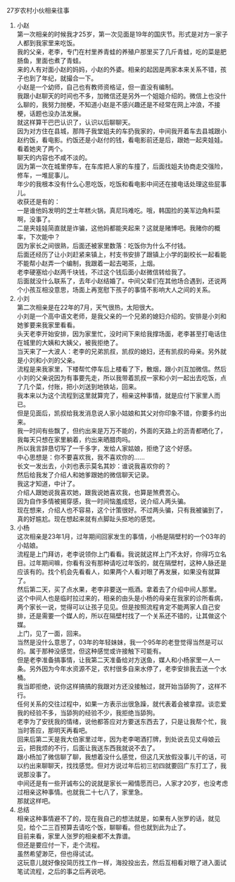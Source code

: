 27岁农村小伙相亲往事
1. 小赵  
第一次相亲的时候我才25岁，第一次见面是19年的国庆节。形式是对方一家子人都到我家里来吃饭。  
我的父亲，老李，专门在村里养青蛙的养殖户那里买了几斤青蛙，吃的菜是肥肠鱼，里面也煮了青蛙。  
来的人有对面小赵的妈妈，小赵的外婆。相亲的起因是两家本来关系不错，孩子也到了年纪，就撮合一下。  
小赵是一个幼师，自己也有教师资格证，但一直没有编制。  
我跟小赵聊天的时间也不多，加微信还是另外一个姐姐介绍的。微信上也没什么聊的，我努力抛梗，不知道小赵是不感兴趣还是不经常在网上冲浪，不接梗，话题也没办法发展。  
就这样算干巴巴认识了，认识以后聊聊天。  
因为对方住在县城，那阵子我堂姐夫的车扔我家的，中间我开着车去县城跟小赵约饭，看电影。约饭还是小赵付的钱，看电影前还是后，跟她一起夹娃娃。看着她夹了两个。  
聊天的内容也不咸不淡的。  
因为第一次在城里停车，在车库把人家的车撞了，后面找姐夫协商走交强险，修车，一堆屁事儿。  
年少的我根本没有什么心思吃饭，吃饭和看电影中间还在接电话处理这些屁事儿。  
收获还是有的：  
一是谁他妈发明的芝士年糕火锅，真尼玛难吃。哦，韩国捡的美军边角料菜啊，没事了。  
二是夹娃娃简直就是诈骗，这他妈都能夹起来？这就是赌博吧。我赌你的概率，下次能中？  
因为家长之间很熟，后面还被家里数落：吃饭你为什么不付钱。  
后面还经历了让小刘赶紧来镇上，村支书安排了跟镇上小学的副校长一起看能不能帮小赵弄一个编制，我跟着一起去喝茶，上烟。  
老李硬塞给小赵两千块钱，不过这个钱后面小赵微信转给我了。  
后面就没什么联系了，去年小赵结婚了。中间父辈们在其他场合遇到，还说两个小孩互相没意思，场面上再宽慰下孩子的事情不影响大人之间的关系。  
2. 小刘  
第二次相亲是在22年的7月，天气很热，太阳很大。  
小刘是一个高中语文老师，是我父亲的一个兄弟的媳妇介绍的。安排是小刘和她爹要来我家里看看。  
头天老李开始安排，因为家里忙，没时间下来给我撑场面，老李甚至打电话住在城里的大姨和大姨父，被我拒绝了。  
当天来了一大波人：老李的兄弟凯叔，凯叔的媳妇，还有凯叔的母亲。另外就是小刘和小刘的父亲。  
流程是来我家里，下楼帮忙停车后上楼看了下，散烟，跟小刘互加微信。然后小刘的父亲说因为有事要先走，所以我带着凯叔一家和小刘一起出去吃饭，点了几个菜，付账，把小刘送到地铁站，回来。  
我本来以为这个流程到这里就算完了，相亲这种事情，就是应付下家里人而已。  
但是见面后，凯叔给我发消息说人家小姑娘和其父对你印象不错，你要多约出来。  
我一时间有些飘了，但约出来是万万不能的，外面的天路上的沥青都晒化了，我每天只想在家里躺着，约出来晒腊肉吗。  
所以我言辞恳切写了一千多字，发给人家姑娘，拒绝了这个好感。  
中心思想是：你不要喜欢我，我不喜欢你的……  
长文一发出去，小刘也表示莫名其妙：谁说我喜欢你的？  
然后给我发了介绍人和她爹跟她的微信聊天记录。  
我这才知道，中计了。  
介绍人跟她说我喜欢她，跟我说她喜欢我，也算是煞费苦心。  
因为自作多情被揭穿感，我一时间恼羞成怒，说介绍人两头骗。  
现在想来，介绍人也不容易，这个计策很好。不过两头骗，只有我被骗到了，真的好尴尬。现在想起来就有点脚趾头抠地的感觉。  
3. 小杨  
这次相亲是23年1月，过年期间回家发生的事情，小杨是隔壁村的一个03年的小姑娘。  
流程是上门拜访，老李说领你上门看看。我说就这样上门不太好，你得巧立名目。过年期间嘛，你看有没有那种请吃过年饭的，就在隔壁村，这种人脉还是应该有的。找个机会先看看人，如果两个人看对眼了再发展，如果没有就算了。  
然后第二天，买了点水果，老李非要送一瓶酒。拿着去了介绍中间人那里。  
这个中间人也是临时拉过来的，相亲的由头是小杨的母亲在我家的诊所看病，两个家长一说，觉得可以让孩子见见。但是按照流程肯定不能两家人自己安排，还是需要一个媒人的，所以在隔壁村找了一个关系还不错的，让其做这个媒。  
上门，见了一面，回来。  
当然是没什么意思了，03年的年轻妹妹，我一个95年的老登觉得当然是可以的。属于那种没感觉，但这种感觉或许接触下可能有。  
但是老李准备搞事情，让我第二天准备给对方送鱼，媒人和小杨家里一人一条。另外因为今年水资源不足，农村很多自来水停了，老李安排我去送一个水桶。  
我当即拒绝，说你这样搞搞的我跟对方还没接触过，就开始当舔狗了，这样不行。  
任何关系的交往过程中，如果一方表示出很急躁，就代表着会被拿捏。谈恋爱我的经验不多，当舔狗的经验不少，我拒绝当舔狗。  
老李为了安抚我的情绪，说他都答应对方要送东西去了，只是让我帮个忙，我当时答应，那明天再看吧。  
回来后第二天是我大伯家里过年，因为老李喝酒打牌，到处说去见丈母娘云云，把我烦的不行，后面让我送东西我就说不去了。  
跟小杨加了微信聊了聊，我想着没什么感觉，但这几天放假没事儿干的话，可以约出来聊聊天，找找感觉。但对方说过年后初三初四就要回广东打工了，我说那没事了。  
中间还是有一些开诚布公的说就是家长一厢情愿而已，人家才20岁，也没考虑过相亲这种事情。也就我二十七八了，家里急。  
那就这样吧。  
4. 总结  
相亲这种事情避不了的，现在我自己的想法就是，如果有人张罗的话，就见见，给个二三百预算去请吃个饭，聊聊看。但也就到此为止了。  
目前来看，家里人张罗的相亲都不太靠谱。  
但还是要应付一下，走个流程。  
虽然希望渺茫，但也得试试。  
这玩意儿就好像投简历找工作一样，海投投出去，然后互相看对眼了进入面试笔试流程，之后的事之后再说吧。  